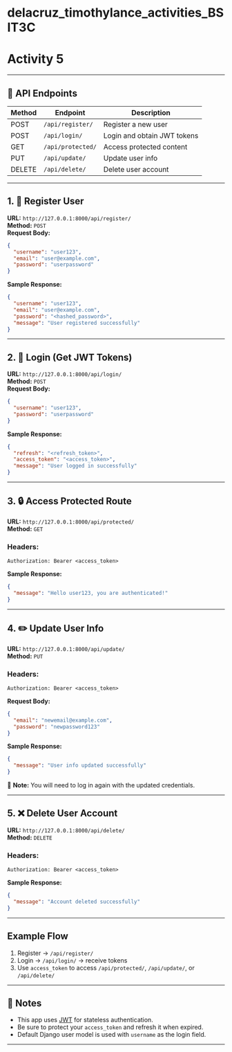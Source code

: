 # delacruz_timothylance_activities_BSIT3C
# Activity 5

---

## 📌 API Endpoints

| Method | Endpoint                             | Description                     |
|--------|--------------------------------------|---------------------------------|
| POST   | `/api/register/`                     | Register a new user             |
| POST   | `/api/login/`                        | Login and obtain JWT tokens     |
| GET    | `/api/protected/`                    | Access protected content        |
| PUT    | `/api/update/`                       | Update user info                |
| DELETE | `/api/delete/`                       | Delete user account             |

---

## 1. 📝 Register User

**URL:** `http://127.0.0.1:8000/api/register/`  
**Method:** `POST`  
**Request Body:**
```json
{
  "username": "user123",
  "email": "user@example.com",
  "password": "userpassword"
}
```

**Sample Response:**
```json
{
  "username": "user123",
  "email": "user@example.com",
  "password": "<hashed_password>",
  "message": "User registered successfully"
}
```

---

## 2. 🔐 Login (Get JWT Tokens)

**URL:** `http://127.0.0.1:8000/api/login/`  
**Method:** `POST`  
**Request Body:**
```json
{
  "username": "user123",
  "password": "userpassword"
}
```

**Sample Response:**
```json
{
  "refresh": "<refresh_token>",
  "access_token": "<access_token>",
  "message": "User logged in successfully"
}
```

---

## 3. 🔒 Access Protected Route

**URL:** `http://127.0.0.1:8000/api/protected/`  
**Method:** `GET`  

### Headers:
```
Authorization: Bearer <access_token>
```

**Sample Response:**
```json
{
  "message": "Hello user123, you are authenticated!"
}
```

---

## 4. ✏️ Update User Info

**URL:** `http://127.0.0.1:8000/api/update/`  
**Method:** `PUT`  

### Headers:
```
Authorization: Bearer <access_token>
```

**Request Body:**
```json
{
  "email": "newemail@example.com",
  "password": "newpassword123"
}
```

**Sample Response:**
```json
{
  "message": "User info updated successfully"
}
```

🔁 **Note:** You will need to log in again with the updated credentials.

---

## 5. ❌ Delete User Account

**URL:** `http://127.0.0.1:8000/api/delete/`  
**Method:** `DELETE`  

### Headers:
```
Authorization: Bearer <access_token>
```

**Sample Response:**
```json
{
  "message": "Account deleted successfully"
}
```

---

##  Example Flow

1. Register → `/api/register/`
2. Login → `/api/login/` → receive tokens
3. Use `access_token` to access `/api/protected/`, `/api/update/`, or `/api/delete/`

---

## 📎 Notes

- This app uses [JWT](https://jwt.io/) for stateless authentication.
- Be sure to protect your `access_token` and refresh it when expired.
- Default Django user model is used with `username` as the login field.

---

